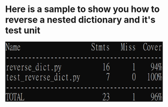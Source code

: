 # Here is a sample to show you how to reverse a nested dictionary and it's test unit
<img src="https://github.com/m1596284/reverse_nested_dict_with_unit_test/blob/main/coverage_report.PNG" width="678" height="192">

